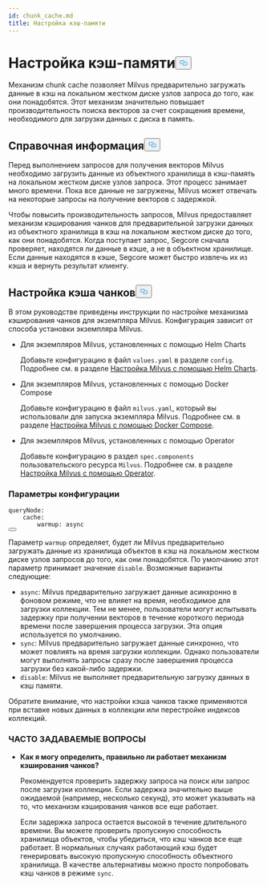 ```yaml
---
id: chunk_cache.md
title: Настройка кэш-памяти
---
```


<h1 id="Configure-Chunk-Cache" class="common-anchor-header">Настройка кэш-памяти<button data-href="#Configure-Chunk-Cache" class="anchor-icon" translate="no">
      <svg translate="no"
        aria-hidden="true"
        focusable="false"
        height="20"
        version="1.1"
        viewBox="0 0 16 16"
        width="16"
      >
        <path
          fill="#0092E4"
          fill-rule="evenodd"
          d="M4 9h1v1H4c-1.5 0-3-1.69-3-3.5S2.55 3 4 3h4c1.45 0 3 1.69 3 3.5 0 1.41-.91 2.72-2 3.25V8.59c.58-.45 1-1.27 1-2.09C10 5.22 8.98 4 8 4H4c-.98 0-2 1.22-2 2.5S3 9 4 9zm9-3h-1v1h1c1 0 2 1.22 2 2.5S13.98 12 13 12H9c-.98 0-2-1.22-2-2.5 0-.83.42-1.64 1-2.09V6.25c-1.09.53-2 1.84-2 3.25C6 11.31 7.55 13 9 13h4c1.45 0 3-1.69 3-3.5S14.5 6 13 6z"
        ></path>
      </svg>
    </button></h1><p>Механизм chunk cache позволяет Milvus предварительно загружать данные в кэш на локальном жестком диске узлов запроса до того, как они понадобятся. Этот механизм значительно повышает производительность поиска векторов за счет сокращения времени, необходимого для загрузки данных с диска в память.</p>
<h2 id="Background" class="common-anchor-header">Справочная информация<button data-href="#Background" class="anchor-icon" translate="no">
      <svg translate="no"
        aria-hidden="true"
        focusable="false"
        height="20"
        version="1.1"
        viewBox="0 0 16 16"
        width="16"
      >
        <path
          fill="#0092E4"
          fill-rule="evenodd"
          d="M4 9h1v1H4c-1.5 0-3-1.69-3-3.5S2.55 3 4 3h4c1.45 0 3 1.69 3 3.5 0 1.41-.91 2.72-2 3.25V8.59c.58-.45 1-1.27 1-2.09C10 5.22 8.98 4 8 4H4c-.98 0-2 1.22-2 2.5S3 9 4 9zm9-3h-1v1h1c1 0 2 1.22 2 2.5S13.98 12 13 12H9c-.98 0-2-1.22-2-2.5 0-.83.42-1.64 1-2.09V6.25c-1.09.53-2 1.84-2 3.25C6 11.31 7.55 13 9 13h4c1.45 0 3-1.69 3-3.5S14.5 6 13 6z"
        ></path>
      </svg>
    </button></h2><p>Перед выполнением запросов для получения векторов Milvus необходимо загрузить данные из объектного хранилища в кэш-память на локальном жестком диске узлов запроса. Этот процесс занимает много времени. Пока все данные не загружены, Milvus может отвечать на некоторые запросы на получение векторов с задержкой.</p>
<p>Чтобы повысить производительность запросов, Milvus предоставляет механизм кэширования чанков для предварительной загрузки данных из объектного хранилища в кэш на локальном жестком диске до того, как они понадобятся. Когда поступает запрос, Segcore сначала проверяет, находятся ли данные в кэше, а не в объектном хранилище. Если данные находятся в кэше, Segcore может быстро извлечь их из кэша и вернуть результат клиенту.</p>
<h2 id="Configure-Chunk-Cache" class="common-anchor-header">Настройка кэша чанков<button data-href="#Configure-Chunk-Cache" class="anchor-icon" translate="no">
      <svg translate="no"
        aria-hidden="true"
        focusable="false"
        height="20"
        version="1.1"
        viewBox="0 0 16 16"
        width="16"
      >
        <path
          fill="#0092E4"
          fill-rule="evenodd"
          d="M4 9h1v1H4c-1.5 0-3-1.69-3-3.5S2.55 3 4 3h4c1.45 0 3 1.69 3 3.5 0 1.41-.91 2.72-2 3.25V8.59c.58-.45 1-1.27 1-2.09C10 5.22 8.98 4 8 4H4c-.98 0-2 1.22-2 2.5S3 9 4 9zm9-3h-1v1h1c1 0 2 1.22 2 2.5S13.98 12 13 12H9c-.98 0-2-1.22-2-2.5 0-.83.42-1.64 1-2.09V6.25c-1.09.53-2 1.84-2 3.25C6 11.31 7.55 13 9 13h4c1.45 0 3-1.69 3-3.5S14.5 6 13 6z"
        ></path>
      </svg>
    </button></h2><p>В этом руководстве приведены инструкции по настройке механизма кэширования чанков для экземпляра Milvus. Конфигурация зависит от способа установки экземпляра Milvus.</p>
<ul>
<li><p>Для экземпляров Milvus, установленных с помощью Helm Charts</p>
<p>Добавьте конфигурацию в файл <code translate="no">values.yaml</code> в разделе <code translate="no">config</code>. Подробнее см. в разделе <a href="/docs/ru/v2.5.x/configure-helm.md">Настройка Milvus с помощью Helm Charts</a>.</p></li>
<li><p>Для экземпляров Milvus, установленных с помощью Docker Compose</p>
<p>Добавьте конфигурацию в файл <code translate="no">milvus.yaml</code>, который вы использовали для запуска экземпляра Milvus. Подробнее см. в разделе <a href="/docs/ru/v2.5.x/configure-docker.md">Настройка Milvus с помощью Docker Compose</a>.</p></li>
<li><p>Для экземпляров Milvus, установленных с помощью Operator</p>
<p>Добавьте конфигурацию в раздел <code translate="no">spec.components</code> пользовательского ресурса <code translate="no">Milvus</code>. Подробнее см. в разделе <a href="/docs/ru/v2.5.x/configure_operator.md">Настройка Milvus с помощью Operator</a>.</p></li>
</ul>
<h3 id="Configuration-options" class="common-anchor-header">Параметры конфигурации</h3><pre><code translate="no" class="language-yaml"><span class="hljs-attr">queryNode</span>:
    <span class="hljs-attr">cache</span>:
        <span class="hljs-attr">warmup</span>: <span class="hljs-keyword">async</span>
<button class="copy-code-btn"></button></code></pre>
<p>Параметр <code translate="no">warmup</code> определяет, будет ли Milvus предварительно загружать данные из хранилища объектов в кэш на локальном жестком диске узлов запросов до того, как они понадобятся. По умолчанию этот параметр принимает значение <code translate="no">disable</code>. Возможные варианты следующие:</p>
<ul>
<li><code translate="no">async</code>: Milvus предварительно загружает данные асинхронно в фоновом режиме, что не влияет на время, необходимое для загрузки коллекции. Тем не менее, пользователи могут испытывать задержку при получении векторов в течение короткого периода времени после завершения процесса загрузки.  Эта опция используется по умолчанию.</li>
<li><code translate="no">sync</code>: Milvus предварительно загружает данные синхронно, что может повлиять на время загрузки коллекции. Однако пользователи могут выполнять запросы сразу после завершения процесса загрузки без какой-либо задержки.</li>
<li><code translate="no">disable</code>: Milvus не выполняет предварительную загрузку данных в кэш памяти.</li>
</ul>
<p>Обратите внимание, что настройки кэша чанков также применяются при вставке новых данных в коллекции или перестройке индексов коллекций.</p>
<h3 id="FAQ" class="common-anchor-header">ЧАСТО ЗАДАВАЕМЫЕ ВОПРОСЫ</h3><ul>
<li><p><strong>Как я могу определить, правильно ли работает механизм кэширования чанков?</strong></p>
<p>Рекомендуется проверить задержку запроса на поиск или запрос после загрузки коллекции. Если задержка значительно выше ожидаемой (например, несколько секунд), это может указывать на то, что механизм кэширования чанков все еще работает.</p>
<p>Если задержка запроса остается высокой в течение длительного времени. Вы можете проверить пропускную способность хранилища объектов, чтобы убедиться, что кэш чанков все еще работает. В нормальных случаях работающий кэш будет генерировать высокую пропускную способность объектного хранилища. В качестве альтернативы можно просто попробовать кэш чанков в режиме <code translate="no">sync</code>.</p></li>
</ul>
